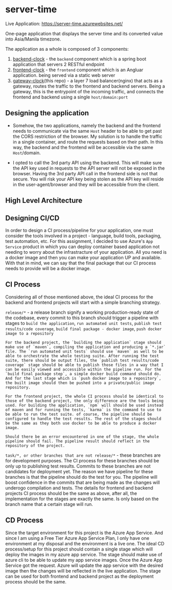 # server-time

Live Application: https://server-time.azurewebsites.net/

One-page application that displays the server time and its converted value into Asia/Manila timezone.

The application as a whole is composed of 3 components:

1. [backend-clock](https://github.com/jeicoo/backend-clock) - the `backend` component which is a spring boot application that servers 2 RESTful endpoint
2. [frontend-clock](https://github.com/jeicoo/frontend-clock) - the `frontend` component which is an Angluar application. being served via a static web server
3. [gateway-clock](https://github.com/jeicoo/server-time/tree/gateway-clock)(this repo) - a layer 7 load balancer(nginx) that acts as a gateway, routes the traffic to the frontend and backend servers. Being a gateway, this is the entrypoint of the incoming traffic, and connects the frontend and backend using a single `host/domain:port`

## Designing the application

- Somehow, the two applications, namely the backend and the frontend needs to communicate via the same `Host` header to be able to get past the CORS restriction of the browser. My solution is to handle the traffic in a single container, and route the requests based on their path. In this way, the backend and the frontend will be accessible via the same `Host`/domain.

- I opted to call the 3rd party API using the backend. This will make sure the API key used in requests to the API server will not be exposed in the browser. Having the 3rd party API call in the frontend side is not that secure. You will risk your API key being stolen as the API key will reside in the user-agent/browser and they will be accessible from the client.

## High Level Architecture




## Designing CI/CD

In order to design a CI process/pipeline for your application, one must consider the tools involved in a project - language, build tools, packaging, test automation, etc. For this assignment, I decided to use Azure's `App Service` product in which you can deploy container based application not needing to worry about the infrastracture of your application. All you need is a docker image and then you can make your application UP and available. With that in mind, we can say that the final package that our CI process needs to provide will be a docker image.

## CI Process

Considering all of those mentioned above, the ideal CI process for the backend and frontend projects will start with a simple branching strategy.

`release/*` - a release branch signify a working production-ready state of the codebase, every commit to this branch should trigger a pipeline with stages to `build the application`, `run automated unit tests`, `publish test results/code coverage`, `build final package - docker image`, `push docker image to a repository`

    For the backend project, the `building the application` stage should make use of `maven`, compiling the application and producing a `*.jar` file. The `run automated unit tests` should use `maven` as well to be able to orchestrate the whole testing suite. After running the test suite, there should be output files, the `publish test results/code coverage` stage should be able to publish those files in a way that I can be easily viewed and accessible within the pipeline run. For the `build final package step`, a simple docker build command should do. And for the last stage which is `push docker image to a repository`, the built image should then be pushed into a private/public image repository.

    For the frontend project, the whole CI process should be identical to those of the backend project, the only difference are the tools being used. For building the application, `npm` will should be used instead of maven and for running the tests, `karma` is the command to use to be able to run the test suite. of course, the pipeline should be configured to handle the test results. The rest of the stages should be the same as they both use docker to be able to produce a docker image.

    Should there be an error encountered in one of the stage, the whole pipeline should fail. The pipeline result should reflect in the repository of the project.


`task/*, or other branches that are not release/*` - these branches are for development purposes. The CI process for these branches should be only up to publishing test results. Commits to these branches are not candidates for deployment yet. The reason we have pipeline for these branches is that the pipeline should do the test for you. The pipeline will boost confidence in the commits that are being made as the changes will underogo compilation and tests. The details for frontend and backend projects CI process should be the same as above, after all, the implementation for the stages are exactly the same. Is only based on the branch name that a certain stage will run.

## CD Process

Since the target environment for this project is the Azure App Service. And since I am using a Free Tier Azure App Service Plan, I only have one environment at my disposal and the environment is a live one. The ideal CD process/setup for this project should contain a single stage which will deploy the images in my azure app service. The stage should make use of azure cli to be able to update my app service images. Once the Azure App Service got the request. Azure will update the app service with the desired image then the changes will be reflected in the live application. The stage can be used for both frontend and backend project as the deployment process should be the same.
